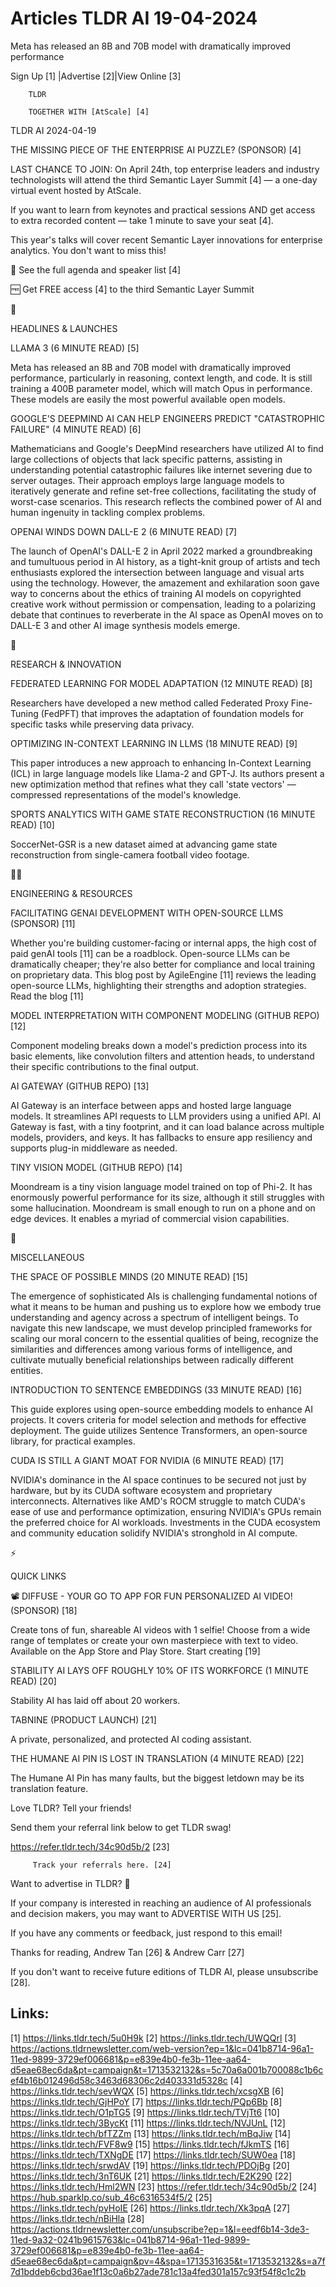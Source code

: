 # Articles TLDR AI 19-04-2024

Meta has released an 8B and 70B model with dramatically improved
performance  

 Sign Up [1] |Advertise [2]|View Online [3] 

		TLDR 

		TOGETHER WITH [AtScale] [4]

TLDR AI 2024-04-19

 THE MISSING PIECE OF THE ENTERPRISE AI PUZZLE? (SPONSOR) [4] 

 LAST CHANCE TO JOIN: On April 24th, top enterprise leaders and
industry technologists will attend the third Semantic Layer Summit [4]
— a one-day virtual event hosted by AtScale.

If you want to learn from keynotes and practical sessions AND get
access to extra recorded content — take 1 minute to save your seat
[4].

This year's talks will cover recent Semantic Layer innovations for
enterprise analytics. You don't want to miss this!

👀 See the full agenda and speaker list [4]

🆓 Get FREE access [4] to the third Semantic Layer Summit

🚀 

HEADLINES & LAUNCHES

 LLAMA 3 (6 MINUTE READ) [5] 

 Meta has released an 8B and 70B model with dramatically improved
performance, particularly in reasoning, context length, and code. It
is still training a 400B parameter model, which will match Opus in
performance. These models are easily the most powerful available open
models. 

 GOOGLE'S DEEPMIND AI CAN HELP ENGINEERS PREDICT "CATASTROPHIC
FAILURE" (4 MINUTE READ) [6] 

 Mathematicians and Google's DeepMind researchers have utilized AI to
find large collections of objects that lack specific patterns,
assisting in understanding potential catastrophic failures like
internet severing due to server outages. Their approach employs large
language models to iteratively generate and refine set-free
collections, facilitating the study of worst-case scenarios. This
research reflects the combined power of AI and human ingenuity in
tackling complex problems. 

 OPENAI WINDS DOWN DALL-E 2 (6 MINUTE READ) [7] 

 The launch of OpenAI's DALL-E 2 in April 2022 marked a groundbreaking
and tumultuous period in AI history, as a tight-knit group of artists
and tech enthusiasts explored the intersection between language and
visual arts using the technology. However, the amazement and
exhilaration soon gave way to concerns about the ethics of training AI
models on copyrighted creative work without permission or
compensation, leading to a polarizing debate that continues to
reverberate in the AI space as OpenAI moves on to DALL-E 3 and other
AI image synthesis models emerge. 

🧠 

RESEARCH & INNOVATION

 FEDERATED LEARNING FOR MODEL ADAPTATION (12 MINUTE READ) [8] 

 Researchers have developed a new method called Federated Proxy
Fine-Tuning (FedPFT) that improves the adaptation of foundation models
for specific tasks while preserving data privacy. 

 OPTIMIZING IN-CONTEXT LEARNING IN LLMS (18 MINUTE READ) [9] 

 This paper introduces a new approach to enhancing In-Context Learning
(ICL) in large language models like Llama-2 and GPT-J. Its authors
present a new optimization method that refines what they call 'state
vectors' — compressed representations of the model's knowledge. 

 SPORTS ANALYTICS WITH GAME STATE RECONSTRUCTION (16 MINUTE READ) [10]


 SoccerNet-GSR is a new dataset aimed at advancing game state
reconstruction from single-camera football video footage. 

🧑‍💻 

ENGINEERING & RESOURCES

 FACILITATING GENAI DEVELOPMENT WITH OPEN-SOURCE LLMS (SPONSOR) [11] 

 Whether you're building customer-facing or internal apps, the high
cost of paid genAI tools [11] can be a roadblock. Open-source LLMs
can be dramatically cheaper; they're also better for compliance and
local training on proprietary data. This blog post by AgileEngine
[11] reviews the leading open-source LLMs, highlighting their
strengths and adoption strategies. Read the blog [11] 

 MODEL INTERPRETATION WITH COMPONENT MODELING (GITHUB REPO) [12] 

 Component modeling breaks down a model's prediction process into its
basic elements, like convolution filters and attention heads, to
understand their specific contributions to the final output. 

 AI GATEWAY (GITHUB REPO) [13] 

 AI Gateway is an interface between apps and hosted large language
models. It streamlines API requests to LLM providers using a unified
API. AI Gateway is fast, with a tiny footprint, and it can load
balance across multiple models, providers, and keys. It has fallbacks
to ensure app resiliency and supports plug-in middleware as needed. 

 TINY VISION MODEL (GITHUB REPO) [14] 

 Moondream is a tiny vision language model trained on top of Phi-2. It
has enormously powerful performance for its size, although it still
struggles with some hallucination. Moondream is small enough to run on
a phone and on edge devices. It enables a myriad of commercial vision
capabilities. 

🎁 

MISCELLANEOUS

 THE SPACE OF POSSIBLE MINDS (20 MINUTE READ) [15] 

 The emergence of sophisticated AIs is challenging fundamental notions
of what it means to be human and pushing us to explore how we embody
true understanding and agency across a spectrum of intelligent beings.
To navigate this new landscape, we must develop principled frameworks
for scaling our moral concern to the essential qualities of being,
recognize the similarities and differences among various forms of
intelligence, and cultivate mutually beneficial relationships between
radically different entities. 

 INTRODUCTION TO SENTENCE EMBEDDINGS (33 MINUTE READ) [16] 

 This guide explores using open-source embedding models to enhance AI
projects. It covers criteria for model selection and methods for
effective deployment. The guide utilizes Sentence Transformers, an
open-source library, for practical examples. 

 CUDA IS STILL A GIANT MOAT FOR NVIDIA (6 MINUTE READ) [17] 

 NVIDIA's dominance in the AI space continues to be secured not just
by hardware, but by its CUDA software ecosystem and proprietary
interconnects. Alternatives like AMD's ROCM struggle to match CUDA's
ease of use and performance optimization, ensuring NVIDIA's GPUs
remain the preferred choice for AI workloads. Investments in the CUDA
ecosystem and community education solidify NVIDIA's stronghold in AI
compute. 

⚡ 

QUICK LINKS

 📽️ DIFFUSE - YOUR GO TO APP FOR FUN PERSONALIZED AI VIDEO!
(SPONSOR) [18] 

 Create tons of fun, shareable AI videos with 1 selfie! Choose from a
wide range of templates or create your own masterpiece with text to
video. Available on the App Store and Play Store. Start creating [19] 

 STABILITY AI LAYS OFF ROUGHLY 10% OF ITS WORKFORCE (1 MINUTE READ)
[20] 

 Stability AI has laid off about 20 workers. 

 TABNINE (PRODUCT LAUNCH) [21] 

 A private, personalized, and protected AI coding assistant. 

 THE HUMANE AI PIN IS LOST IN TRANSLATION (4 MINUTE READ) [22] 

 The Humane AI Pin has many faults, but the biggest letdown may be its
translation feature. 

Love TLDR? Tell your friends!

 Send them your referral link below to get TLDR swag! 

 https://refer.tldr.tech/34c90d5b/2 [23] 

		 Track your referrals here. [24] 

Want to advertise in TLDR? 📰

 If your company is interested in reaching an audience of AI
professionals and decision makers, you may want to ADVERTISE WITH US
[25]. 

 If you have any comments or feedback, just respond to this email! 

Thanks for reading, 
Andrew Tan [26] & Andrew Carr [27] 

If you don't want to receive future editions of TLDR AI,
please unsubscribe [28]. 

 

Links:
------
[1] https://links.tldr.tech/5u0H9k
[2] https://links.tldr.tech/UWQQrl
[3] https://actions.tldrnewsletter.com/web-version?ep=1&lc=041b8714-96a1-11ed-9899-3729ef006681&p=e839e4b0-fe3b-11ee-aa64-d5eae68ec6da&pt=campaign&t=1713532132&s=5c70a6a001b700088c1b6cef4b16b012496d58c3463d68306c2d403331d5328c
[4] https://links.tldr.tech/sevWQX
[5] https://links.tldr.tech/xcsgXB
[6] https://links.tldr.tech/GjHPoY
[7] https://links.tldr.tech/PQp6Bb
[8] https://links.tldr.tech/O1pTG5
[9] https://links.tldr.tech/TVjTt6
[10] https://links.tldr.tech/3BycKt
[11] https://links.tldr.tech/NVJUnL
[12] https://links.tldr.tech/bfTZZm
[13] https://links.tldr.tech/mBqJiw
[14] https://links.tldr.tech/FVF8w9
[15] https://links.tldr.tech/fJkmTS
[16] https://links.tldr.tech/TXNgDE
[17] https://links.tldr.tech/SUW0ea
[18] https://links.tldr.tech/srwdAV
[19] https://links.tldr.tech/PDOjBg
[20] https://links.tldr.tech/3nT6UK
[21] https://links.tldr.tech/E2K290
[22] https://links.tldr.tech/Hml2WN
[23] https://refer.tldr.tech/34c90d5b/2
[24] https://hub.sparklp.co/sub_46c6316534f5/2
[25] https://links.tldr.tech/pyHoIE
[26] https://links.tldr.tech/Xk3pqA
[27] https://links.tldr.tech/nBiHla
[28] https://actions.tldrnewsletter.com/unsubscribe?ep=1&l=eedf6b14-3de3-11ed-9a32-0241b9615763&lc=041b8714-96a1-11ed-9899-3729ef006681&p=e839e4b0-fe3b-11ee-aa64-d5eae68ec6da&pt=campaign&pv=4&spa=1713531635&t=1713532132&s=a7f7d1bddeb6cbd36ae1f13c0a6b27ade781c13a4fed301a157c93f54f8c1c2b